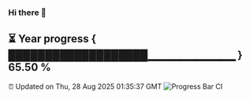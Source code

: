 ### Hi there 👋
⏳ Year progress { ███████████████████▁▁▁▁▁▁▁▁▁▁▁ } 65.50 %
---
⏰ Updated on Thu, 28 Aug 2025 01:35:37 GMT
![Progress Bar CI](https://github.com/liununu/liununu/workflows/Progress%20Bar%20CI/badge.svg)
